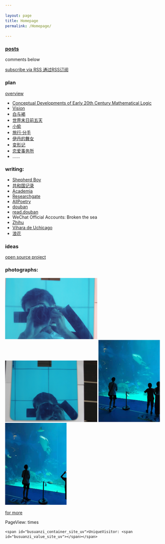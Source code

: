 ```yaml
---

layout: page
title: Homepage
permalink: /Homepage/

---
```


<head>
    <script src="//cdn1.lncld.net/static/js/3.0.4/av-min.js"></script>
    <script src='//unpkg.com/valine/dist/Valine.min.js'></script>
</head>

### [posts](https://finalfantasy27.github.io/)

comments below

[subscribe via RSS 通过RSS订阅](https://finalfantasy27.github.io/tools/cool/2021/09/06/Subscribe-via-RSS-%E9%80%9A%E8%BF%87RSS%E8%AE%A2%E9%98%85.html)
<br/>
### plan
[overview](https://github.com/FinalFantasy27/plan)
- [Conceptual Developments of Early 20th Century Mathematical Logic](https://github.com/FinalFantasy27/plan/blob/main/Conceptual%20Developments%20of%20Early%2020th%20Century%20Mathematical%20Logic.md)
- [Vision](https://github.com/FinalFantasy27/plan/blob/main/Vision%20%E5%B9%BB%E5%A2%83.md)
- [白与褐](https://github.com/FinalFantasy27/plan/blob/main/%E7%99%BD%E4%B8%8E%E8%A4%90.md)
- [世界末日前五天](https://github.com/FinalFantasy27/plan/blob/main/%E4%B8%96%E7%95%8C%E6%9C%AB%E6%97%A5%E5%89%8D%E4%BA%94%E5%A4%A9.md)
- [小偷](https://github.com/FinalFantasy27/plan/blob/main/%E5%B0%8F%E5%81%B7.md)
- [旅行·分手](https://github.com/FinalFantasy27/plan/blob/main/%E6%97%85%E8%A1%8C%C2%B7%E5%88%86%E6%89%8B.md)
- [伊丹的舞女](https://github.com/FinalFantasy27/plan/blob/main/%E4%BC%8A%E4%B8%B9%E7%9A%84%E8%88%9E%E5%A5%B3.md)
- [变形记](https://github.com/FinalFantasy27/plan/blob/main/%E5%8F%98%E5%BD%A2%E8%AE%B0.md)
- [恋爱事务所](https://github.com/FinalFantasy27/plan/blob/main/%E6%81%8B%E7%88%B1%E4%BA%8B%E5%8A%A1%E6%89%80.md)
- ......

### writing:
- [Shepherd Boy](https://finalfantasy27.github.io/writing/adaptation/2020/05/02/Shepherd-Boy.html)
- [共和国记录](https://github.com/FinalFantasy27/plan/tree/main/%E5%85%B1%E5%92%8C%E5%9B%BD%E8%AE%B0%E5%BD%95)
- [Academia](https://scnu.academia.edu/AnduinWilde)
- [Researchgate](https://www.researchgate.net/profile/Anduin-Wilde)
- [AllPoetry](https://allpoetry.com/AnduinWilde)
- [douban](https://www.douban.com/people/150548369/)
- [read.douban](https://read.douban.com/author/63731975/)
- WeChat Official Accounts: Broken the sea
- [Zhihu](https://www.zhihu.com/people/sliverwhite-47/)
- [Vihara de Uchicago](https://www.zhihu.com/column/c_1418720410104373248)
- [浪花](http://www.jjwxc.net/onebook.php?novelid=3247274)

### ideas 
[open source project](https://github.com/FinalFantasy27/Ideas)
<br/>
### photographs:
<img src="https://raw.githubusercontent.com/FinalFantasy27/FinalFantasy27/main/images/photo1.JPG" heigt="200" width="300" > <img src="https://raw.githubusercontent.com/FinalFantasy27/FinalFantasy27/main/images/IMG_0689.JPG" heigt="200" width="300" > <img src="https://raw.githubusercontent.com/FinalFantasy27/FinalFantasy27/main/images/0_mmexport1630249819821.jpg" heigt="300" width="200" > <img src="https://raw.githubusercontent.com/FinalFantasy27/FinalFantasy27/main/images/1_mmexport1630249822454.jpg" heigt="300" width="200" > 

[for more](https://www.douban.com/people/150548369/photos)
  
<body>  
    <script async src="//busuanzi.ibruce.info/busuanzi/2.3/busuanzi.pure.mini.js"></script>
<span id="busuanzi_container_site_pv">PageView: <span id="busuanzi_value_site_pv"></span> times</span>
    
    <span id="busuanzi_container_site_uv">UniqueVisitor: <span id="busuanzi_value_site_uv"></span></span>
    
  <div id="vcomments"></div>
    <script>
        new Valine({
            el: '#vcomments',
            appId: 'Rl0XrPgpK2Dfhp1ffLTvcrsD-gzGzoHsz',
            appKey: '6fXawARU0PuxwAYgRUP9gPMl'
        })
    </script>
</body>

